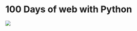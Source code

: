 # 100 Days of web with Python

![](https://raw.githubusercontent.com/talkpython/100daysofweb-with-python-course/master/readme_resources/100days-web.png?token=AAPQ62OROPS5REVP3COFPSS4ZIIEW)

